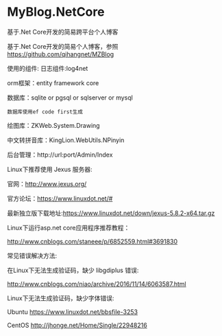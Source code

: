 # MyBlog.NetCore

基于.Net Core开发的简易跨平台个人博客

基于.Net Core开发的简易个人博客，参照 https://github.com/qihangnet/MZBlog

使用的组件: 日志组件:log4net

orm框架：entity framework core

数据库：sqlite or pgsql or sqlserver or mysql
    
    数据库使用ef code first生成
  

绘图库：ZKWeb.System.Drawing

中文转拼音库：KingLion.WebUtils.NPinyin

后台管理：http://url:port/Admin/Index

Linux下推荐使用 Jexus 服务器:

官网：http://www.jexus.org/

官方论坛：https://www.linuxdot.net/#

最新独立版下载地址:https://www.linuxdot.net/down/jexus-5.8.2-x64.tar.gz

Linux下运行asp.net core应用程序推荐教程：

http://www.cnblogs.com/staneee/p/6852559.html#3691830

常见错误解决方法:

在Linux下无法生成验证码，缺少 libgdiplus 错误:

http://www.cnblogs.com/niao/archive/2016/11/14/6063587.html

Linux下无法生成验证码，缺少字体错误:

Ubuntu https://www.linuxdot.net/bbsfile-3253

CentOS http://jhonge.net/Home/Single/22948216